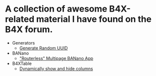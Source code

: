 # A collection of awesome B4X-related material I have found on the B4X forum.

- Generators
  - [Generate Random UUID](https://www.b4x.com/android/forum/threads/guid-vs-uuid-can-i-use-guid-as-uuid.110970/#post-692302)
- BANano
  - ["Routerless" Multipage BANano App](https://www.b4x.com/android/forum/threads/banano-for-dummies-by-example.108722/post-679408)
- B4XTable
  - [Dynamically show and hide columns](https://www.b4x.com/android/forum/threads/solved-b4xtable-dynamically-show-hide-column.113504/#post-708428)
